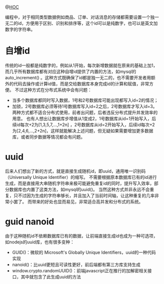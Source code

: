 @[HOC](关于数据所需的id生成)

编程中，对于相同类型数据例如商品、订单、对话消息的存储都需要设置一个独一无二的id，方便用于区别、识别和排序等，这个id可以是纯数字，也可以是英文加数字的字符串。

# 自增id

传统的id一般都是纯数字的，例如从1开始，每次新增数据就在原来的基础上加1，而几乎所有数据库都有对应这种自增id提供了内置的方法，如mysql的auto_increment()
。这种方式既确保了id都是独一无二的，也不需要开发者用额外的代码去操作或计算id值，而是交给数据库本身完成id的计算和赋值，非常方便。
不过这种方式在分布式系统中会有问题：

* 当多个数据库都同时写入数据，1号和2号数据库可能出现都写入id=2的情况；
* 加锁，2号数据库必须等待1号数据库写入id=2之后，2号数据库才写入id=3。
  两种方式都不适合分布式使用，前者出问题，后者违反分布式提升并发效率的用意。
  也有人想出让数据库步增值从1变成2，1号数据库从id=1开始写入，后续id每次+2为[1,3,5,7,...,1+2n]
  ，2号数据库从id=2开始写入，后续id每次+2为[2,4,6,...,2+2n]，这样就能解决上述问题，但无疑如果需要增加更多数据库，或者同步数据等情况都会有问题。

# uuid

后来人们想出了新的方式，就是直接生成随机id，即uuid，通用唯一识别码（Universally Unique
Identifier）的缩写。
不需要根据原本数据库已有的id进行生成，而是直接用大串随机字符串来极可能避免重复id的同时，提升写入效率，部分数据库也内置了这类方法，如mysql的uuid()。
当然这种方式并非永远不会重复，只不过因为生成的字符串够长，并且加入了当前时间轴，让这种重复的几率非常小罢了。
而带来的好处也显而易见，非常适合高并发和分布式的系统。

# guid nanoid

由于这种随机id不依赖数据库已有的数据，让前端直接生成id也成为一种可选项，如nodejs的uuid库，也有很多变种：

* GUID()：微软的 Microsoft's Globally Unique Identifiers，uuid的一种代码实现
* nanoid()：比uuid更短且可读性更好，前后端都有第三方库支持生成
* window.crypto.randomUUID()：前端javascript正在推行的加解密相关接口，其中就包含了此生成uuid的方法
